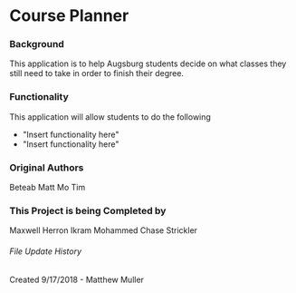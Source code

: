 # Course Planner


### Background
This application is to help Augsburg students decide on what classes they
still need to take in order to finish their degree. 

### Functionality

This application will allow students to do the following
* "Insert functionality here"
* "Insert functionality here"

### Original Authors
Beteab
Matt
Mo
Tim

### This Project is being Completed by
Maxwell Herron
Ikram Mohammed
Chase Strickler















###### File Update History
Created 9/17/2018 - Matthew Muller 
